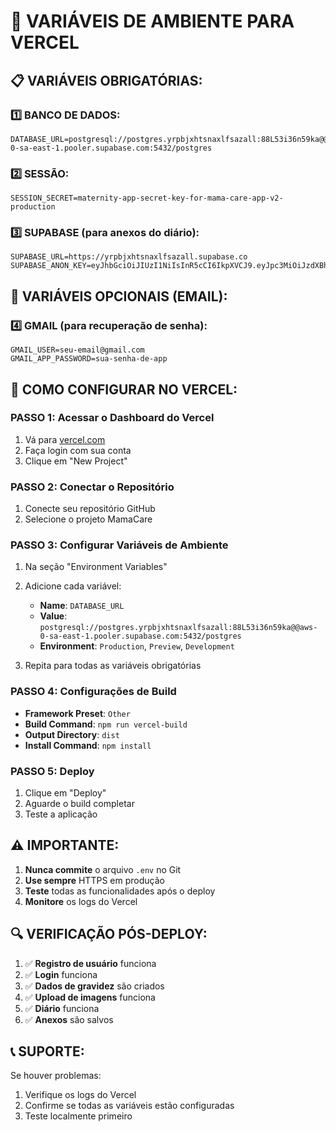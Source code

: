 # 🔧 VARIÁVEIS DE AMBIENTE PARA VERCEL

## 📋 **VARIÁVEIS OBRIGATÓRIAS:**

### **1️⃣ BANCO DE DADOS:**
```
DATABASE_URL=postgresql://postgres.yrpbjxhtsnaxlfsazall:88L53i36n59ka@@aws-0-sa-east-1.pooler.supabase.com:5432/postgres
```

### **2️⃣ SESSÃO:**
```
SESSION_SECRET=maternity-app-secret-key-for-mama-care-app-v2-production
```

### **3️⃣ SUPABASE (para anexos do diário):**
```
SUPABASE_URL=https://yrpbjxhtsnaxlfsazall.supabase.co
SUPABASE_ANON_KEY=eyJhbGciOiJIUzI1NiIsInR5cCI6IkpXVCJ9.eyJpc3MiOiJzdXBhYmFzZSIsInJlZiI6InlycGJqeGh0c25heGxmc2F6YWxsIiwicm9sZSI6ImFub24iLCJpYXQiOjE3NTM0MDE0MDUsImV4cCI6MjA2ODk3NzQwNX0.YH2n5rOCPfFItwWrQF9inO0gUfKRsYhj5zhVhRV07EQ
```

## 📧 **VARIÁVEIS OPCIONAIS (EMAIL):**

### **4️⃣ GMAIL (para recuperação de senha):**
```
GMAIL_USER=seu-email@gmail.com
GMAIL_APP_PASSWORD=sua-senha-de-app
```

## 🚀 **COMO CONFIGURAR NO VERCEL:**

### **PASSO 1: Acessar o Dashboard do Vercel**
1. Vá para [vercel.com](https://vercel.com)
2. Faça login com sua conta
3. Clique em "New Project"

### **PASSO 2: Conectar o Repositório**
1. Conecte seu repositório GitHub
2. Selecione o projeto MamaCare

### **PASSO 3: Configurar Variáveis de Ambiente**
1. Na seção "Environment Variables"
2. Adicione cada variável:
   - **Name**: `DATABASE_URL`
   - **Value**: `postgresql://postgres.yrpbjxhtsnaxlfsazall:88L53i36n59ka@@aws-0-sa-east-1.pooler.supabase.com:5432/postgres`
   - **Environment**: `Production`, `Preview`, `Development`

3. Repita para todas as variáveis obrigatórias

### **PASSO 4: Configurações de Build**
- **Framework Preset**: `Other`
- **Build Command**: `npm run vercel-build`
- **Output Directory**: `dist`
- **Install Command**: `npm install`

### **PASSO 5: Deploy**
1. Clique em "Deploy"
2. Aguarde o build completar
3. Teste a aplicação

## ⚠️ **IMPORTANTE:**

1. **Nunca commite** o arquivo `.env` no Git
2. **Use sempre** HTTPS em produção
3. **Teste** todas as funcionalidades após o deploy
4. **Monitore** os logs do Vercel

## 🔍 **VERIFICAÇÃO PÓS-DEPLOY:**

1. ✅ **Registro de usuário** funciona
2. ✅ **Login** funciona  
3. ✅ **Dados de gravidez** são criados
4. ✅ **Upload de imagens** funciona
5. ✅ **Diário** funciona
6. ✅ **Anexos** são salvos

## 📞 **SUPORTE:**

Se houver problemas:
1. Verifique os logs do Vercel
2. Confirme se todas as variáveis estão configuradas
3. Teste localmente primeiro

